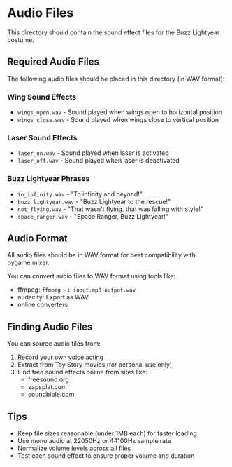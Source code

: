 # Audio Files

This directory should contain the sound effect files for the Buzz Lightyear costume.

## Required Audio Files

The following audio files should be placed in this directory (in WAV format):

### Wing Sound Effects
- `wings_open.wav` - Sound played when wings open to horizontal position
- `wings_close.wav` - Sound played when wings close to vertical position

### Laser Sound Effects
- `laser_on.wav` - Sound played when laser is activated
- `laser_off.wav` - Sound played when laser is deactivated

### Buzz Lightyear Phrases
- `to_infinity.wav` - "To infinity and beyond!"
- `buzz_lightyear.wav` - "Buzz Lightyear to the rescue!"
- `not_flying.wav` - "That wasn't flying, that was falling with style!"
- `space_ranger.wav` - "Space Ranger, Buzz Lightyear!"

## Audio Format

All audio files should be in WAV format for best compatibility with pygame.mixer.

You can convert audio files to WAV format using tools like:
- ffmpeg: `ffmpeg -i input.mp3 output.wav`
- audacity: Export as WAV
- online converters

## Finding Audio Files

You can source audio files from:
1. Record your own voice acting
2. Extract from Toy Story movies (for personal use only)
3. Find free sound effects online from sites like:
   - freesound.org
   - zapsplat.com
   - soundbible.com

## Tips

- Keep file sizes reasonable (under 1MB each) for faster loading
- Use mono audio at 22050Hz or 44100Hz sample rate
- Normalize volume levels across all files
- Test each sound effect to ensure proper volume and duration

